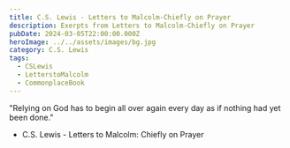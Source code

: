 ```yaml
---
title: C.S. Lewis - Letters to Malcolm-Chiefly on Prayer
description: Exerpts from Letters to Malcolm-Chiefly on Prayer
pubDate: 2024-03-05T22:00:00.000Z
heroImage: ../../assets/images/bg.jpg
category: C.S. Lewis
tags:
  - CSLewis
  - LetterstoMalcolm
  - CommonplaceBook
---
```


"Relying on God has to begin all over again every day as if nothing had yet been done."
- C.S. Lewis -  Letters to Malcolm: Chiefly on Prayer 

